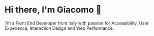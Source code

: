 # Hi there, I'm Giacomo 👋

I'm a Front End Developer from Italy with passion for Accessibility, User Experience, Interaction Design and Web Performance.

<!-- SKILLS -->

<!-- EXPERIENCE -->

<!-- EDUCATION -->


<!--
**BellaJack/BellaJack** is a ✨ _special_ ✨ repository because its `README.md` (this file) appears on your GitHub profile.

Here are some ideas to get you started:

- 🔭 I’m currently working on ...
- 🌱 I’m currently learning ...
- 👯 I’m looking to collaborate on ...
- 🤔 I’m looking for help with ...
- 💬 Ask me about ...
- 📫 How to reach me: ...
- 😄 Pronouns: ...
- ⚡ Fun fact: ...
-->

<!-- 
Appassionato di User Experience, Accessibilità e sviluppo Front-End, sono laureato in "Scienze di Internet" presso l'Università di Bologna con un master in "Multimedia Content Design" dell'Università degli Studi di Firenze.

Da più di 14 anni mi occupo della progettazione del layout grafico e sviluppo di siti web, applicazioni per postazioni multimediali touch e smartphone.

Da giugno 2022 faccio parte dello staff di Kiwitron s.r.l. come Sviluppatore Software, in particolare mi occupo dello sviluppo Front End di web tools e applicazioni mobile con particolare attenzione alle performance e all'accessibilità.
-
